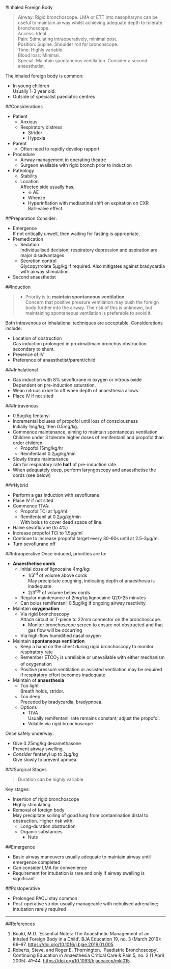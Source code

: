 #Inhaled Foreign Body

>Airway: Rigid bronchoscope. LMA or ETT into nasopharynx can be useful to maintain airway whilst achieving adequate depth to tolerate bronchoscope.<br>
>Access: Ideal. <br>
>Pain: Stimulating intraoperatively, minimal post. <br>
>Position: Supine. Shoulder roll for bronchscope.<br>
>Time: Highly variable. <br>
>Blood loss: Minimal. <br>
>Special: Maintain spontaneous ventilation. Consider a second anaesthetist. <br>

The inhaled foreign body is common:
* In young children  
Usually 1-3 year old.
* Outside of specialist paediatric centres

##Considerations
* Patient
	* Anxious
	* Respiratory distress
		* Stridor
		* Hypoxia
* Parent
	* Often need to rapidly develop rapport
* Procedure
	* Airway management in operating theatre
	* Surgeon available with rigid bronch prior to induction
* Pathology
	* Stability
	* Location  
	Affected side usually has;
		* ↓ AE
		* Wheeze
		* Hyperinflation with mediastinal shift on expiration on CXR  
		Ball-valve effect.


##Preparation
Consider:
* Emergence  
If not critically unwell, then waiting for fasting is appropriate.
* Premedication  
	* Sedation  
	Individualised decision; respiratory depression and aspiration are major disadvantages.
	* Secretion control  
	Glycopyrrolate 5μg/kg if required. Also mitigates against bradycardia with airway stimulation.
* Second anaesthetist

##Induction
> * Priority is to **maintain spontaneous ventilation**  
> Concern that positive pressure ventilation may push the foreign body further into the airway. The risk of this is unknown, but maintaining spontaneous ventilation is preferable to avoid it.

Both intravenous or inhalational techniques are acceptable. Considerations include:
* Location of obstruction  
Gas induction prolonged in proximal/main bronchus obstruction secondary to shunt.
* Presence of IV
* Preference of anaesthetist/parent/child


###Inhalational
* Gas induction with 8% sevoflurane in oxygen or nitrous oxide  
Dependent on pre-induction saturation.
* Wean nitrous oxide to off when depth of anaesthesia allows
* Place IV if not sited


###Intravenous
* 0.5μg/kg fentanyl
* Incremental boluses of propofol until loss of consciousness  
Initially 1mg/kg, then 0.5mg/kg.
* Commence maintenance, aiming to maintain spontaneous ventilation  
Children under 3 tolerate higher doses of remifentanil and propofol than order children.
	* Propofol 15mg/kg/hr
	* Remifentanil 0.2μg/kg/min
* Slowly titrate maintenance  
Aim for respiratory rate **half** of pre-induction rate.
* When adequately deep, perform laryngoscopy and anaesthetise the cords (see below)


###Hybrid
* Perform a gas induction with sevoflurane
* Place IV if not sited
* Commence TIVA:
	* Propofol TCI at 1μg/ml
	* Remifentanil at 0.2μg/kg/min  
	With bolus to cover dead space of line.
* Halve sevoflurane (to 4%)
* Increase propofol TCI to 1.5μg/ml
* Continue to increase propofol target every 30-60s until at 2.5-3μg/ml
* Turn sevoflurane off




##Intraoperative
Once induced, priorities are to:
* **Anaesthetise cords**  
	* Initial dose of lignocaine 4mg/kg:
		* 1/3<sup>rd</sup> of volume above cords  
		May precipitate coughing, indicating depth of anaesthesia is inadequate.
		* 2/3<sup>rds</sup> of volume below cords
	* Regular maintenance of 2mg/kg lignocaine Q20-25 minutes
	* Can bolus remifentanil 0.5μg/kg if ongoing airway reactivity  
* Maintain **oxygenation**
	* Via rigid bronchoscopy  
	Attach circuit or T-piece to 22mm connector on the bronchoscope.
		* Monitor bronchoscope screen to ensure not obstructed and that gas flow will be occurring
	* Via high-flow humidified nasal oxygen
* Maintain **spontaneous ventilation**  
	* Keep a hand on the chest during rigid bronchoscopy to monitor respiratory rate  
	* Remember ETCO<sub>2</sub> is unreliable or unavailable with either mechanism of oxygenation
	* Positive pressure ventilation or assisted ventilation may be required if respiratory effort becomes inadequate
* Maintain of **anaesthesia**
	* Too light  
	Breath holds, stridor.
	* Too deep  
	Preceded by bradycardia, bradypnoea.
	* Options
		* TIVA  
		Usually remifentanil rate remains constant; adjust the propofol.
		* Volatile via rigid bronchoscope  


Once safely underway:
* Give 0.25mg/kg dexamethasone  
Prevent airway swelling.
* *Consider* fentanyl up to 2μg/kg  
Give slowly to prevent apnoea.


###Surgical Stages
> Duration can be highly variable

Key stages:
* Insertion of rigid bronchoscope  
Highly stimulating.
* Removal of foreign body  
May precipitate soiling of good lung from contamination distal to obstruction. Higher risk with:
	* Long-duration obstruction
	* Organic substances
		* Nuts

##Emergence
* Basic airway maneuvers usually adequate to maintain airway until emergence completed
* Can consider LMA for convenience
* Requirement for intubation is rare and only if airway swelling is significant

##Postoperative
* Prolonged PACU stay common
* Post-operative stridor usually manageable with nebulised adrenaline; intubation rarely required

---
##References

1. Bould, M.D. ‘Essential Notes: The Anaesthetic Management of an Inhaled Foreign Body in a Child’. BJA Education 19, no. 3 (March 2019): 66–67. https://doi.org/10.1016/j.bjae.2019.01.005.
2. Roberts, Steve, and Roger E. Thornington. ‘Paediatric Bronchoscopy’. Continuing Education in Anaesthesia Critical Care & Pain 5, no. 2 (1 April 2005): 41–44. https://doi.org/10.1093/bjaceaccp/mki015.

